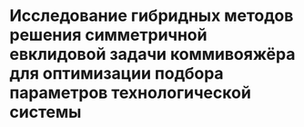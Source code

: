 # Исследование гибридных методов решения симметричной евклидовой задачи коммивояжёра для оптимизации подбора параметров технологической системы

